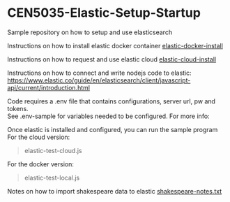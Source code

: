 # CEN5035-Elastic-Setup-Startup

Sample repository on how to setup and use elasticsearch

Instructions on how to install elastic docker container [elastic-docker-install](elastic-docker-install.md)

Instructions on how to request and use elastic cloud [elastic-cloud-install](elastic-cloud-install.md)

Instructions on how to connect and write nodejs code to elastic:
https://www.elastic.co/guide/en/elasticsearch/client/javascript-api/current/introduction.html

Code requires a .env file that contains configurations, server url, pw and tokens.  
See .env-sample for variables needed to be configured.  For more info:

Once elastic is installed and configured, you can run the sample program
For the cloud version:
> elastic-test-cloud.js

For the docker version:
> elastic-test-local.js

Notes on how to import shakespeare data to elastic [shakespeare-notes.txt](shakespeare-notes.txt)
